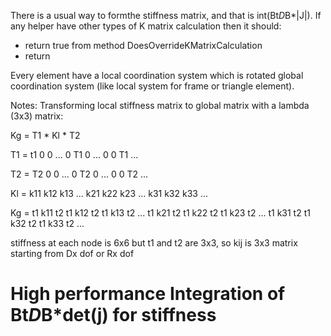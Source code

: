 ﻿There is a usual way to formthe stiffness matrix, and that is int(Bt*D*B*|J|). If any helper have other types of K matrix calculation then it should:
- return true from method DoesOverrideKMatrixCalculation
- return 


Every element have a local coordination system which is rotated global coordination system (like local system for frame or triangle element).

Notes:
Transforming local stiffness matrix to global matrix with a lambda (3x3) matrix:

Kg = T1 * Kl * T2

T1 = t1  0   0  ...
	 0   T1  0  ...
	 0   0   T1 ...

T2 = T2  0   0  ...
	 0   T2  0  ...
	 0   0   T2 ...

Kl = k11 k12 k13 ...
	 k21 k22 k23 ...
	 k31 k32 k33 ...

Kg = t1 k11 t2		t1 k12 t2		t1 k13 t2   ...
	 t1 k21 t2		t1 k22 t2		t1 k23 t2   ...
	 t1 k31 t2		t1 k32 t2		t1 k33 t2   ...
	 
	 
stiffness at each node is 6x6 but t1 and t2 are 3x3, so kij is 3x3 matrix starting from Dx dof or Rx dof

High performance Integration of Bt*D*B*det(j) for stiffness
===
